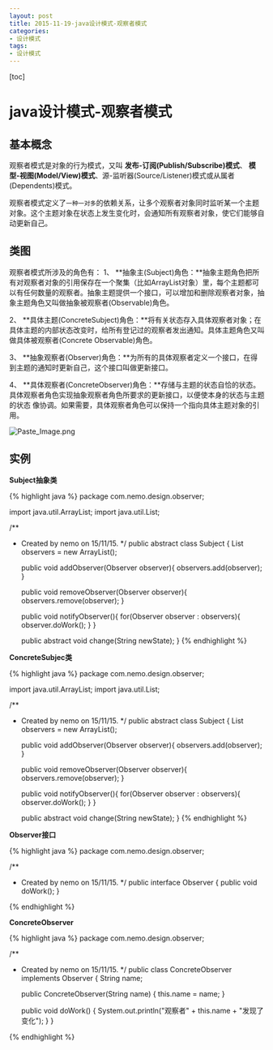 ```yaml
---
layout: post
title: 2015-11-19-java设计模式-观察者模式
categories:
- 设计模式
tags:
- 设计模式
---
```

[toc]

# java设计模式-观察者模式
## 基本概念

观察者模式是对象的行为模式，又叫 **发布-订阅(Publish/Subscribe)模式**、 **模型-视图(Model/View)模式**、源-监听器(Source/Listener)模式或从属者(Dependents)模式。

观察者模式定义了`一种一对多`的依赖关系，让多个观察者对象同时监听某一个主题对象。这个主题对象在状态上发生变化时，会通知所有观察者对象，使它们能够自动更新自己。

## 类图
观察者模式所涉及的角色有：
1、 **抽象主(Subject)角色：**抽象主题角色把所有对观察者对象的引用保存在一个聚集（比如ArrayList对象）里，每个主题都可以有任何数量的观察者。抽象主题提供一个接口，可以增加和删除观察者对象，抽象主题角色又叫做抽象被观察者(Observable)角色。

2、 **具体主题(ConcreteSubject)角色：**将有关状态存入具体观察者对象；在具体主题的内部状态改变时，给所有登记过的观察者发出通知。具体主题角色又叫做具体被观察者(Concrete Observable)角色。

3、 **抽象观察者(Observer)角色：**为所有的具体观察者定义一个接口，在得到主题的通知时更新自己，这个接口叫做更新接口。

4、 **具体观察者(ConcreteObserver)角色：**存储与主题的状态自恰的状态。具体观察者角色实现抽象观察者角色所要求的更新接口，以便使本身的状态与主题的状态 像协调。如果需要，具体观察者角色可以保持一个指向具体主题对象的引用。

![Paste_Image.png](http://upload-images.jianshu.io/upload_images/1182401-b52898e2423abdbd.png?imageMogr2/auto-orient/strip%7CimageView2/2/w/1240)

## 实例

**Subject抽象类**

{% highlight java %}
package com.nemo.design.observer;

import java.util.ArrayList;
import java.util.List;

/**
 * Created by nemo on 15/11/15.
 */
public abstract class Subject {
    List<Observer> observers = new ArrayList<Observer>();

    public void addObserver(Observer observer){
        observers.add(observer);
    }

    public void removeObserver(Observer observer){
        observers.remove(observer);
    }

    public void notifyObserver(){
        for(Observer observer : observers){
            observer.doWork();
        }
    }

    public abstract  void change(String newState);
}
{% endhighlight %}

**ConcreteSubjec类**

{% highlight java %}
package com.nemo.design.observer;

import java.util.ArrayList;
import java.util.List;

/**
 * Created by nemo on 15/11/15.
 */
public abstract class Subject {
    List<Observer> observers = new ArrayList<Observer>();

    public void addObserver(Observer observer){
        observers.add(observer);
    }

    public void removeObserver(Observer observer){
        observers.remove(observer);
    }

    public void notifyObserver(){
        for(Observer observer : observers){
            observer.doWork();
        }
    }

    public abstract  void change(String newState);
}
{% endhighlight %}

**Observer接口**

{% highlight java %}
package com.nemo.design.observer;

/**
 * Created by nemo on 15/11/15.
 */
public interface Observer {
    public void doWork();
}

{% endhighlight %}

**ConcreteObserver**

{% highlight java %}
package com.nemo.design.observer;

/**
 * Created by nemo on 15/11/15.
 */
public class ConcreteObserver implements Observer {
    String name;

    public ConcreteObserver(String name) {
        this.name = name;
    }

    public void doWork() {
        System.out.println("观察者" + this.name + "发现了变化");
    }
}

{% endhighlight %}
